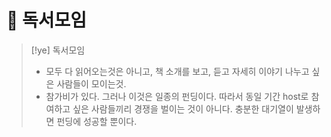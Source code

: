 # 󰏢 독서모임




> [!ye] 독서모임
>
> - 모두 다 읽어오는것은 아니고, 책 소개를 보고, 듣고 자세히 이야기 나누고 싶은 사람들이 모이는것.
> - 참가비가 있다. 그러나 이것은 일종의 펀딩이다. 따라서 동일 기간 host로 참여하고 싶은 사람들끼리
>   경쟁을 벌이는 것이 아니다. 충분한 대기열이 발생하면 펀딩에 성공할 뿐이다.
